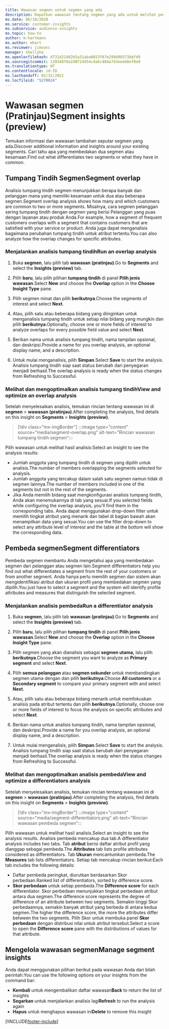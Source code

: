 ```yaml
---
title: Wawasan segmen untuk segmen yang ada
description: Dapatkan wawasan tentang segmen yang ada untuk melihat perbedaan dan kesamaan.
ms.date: 06/10/2020
ms.service: customer-insights
ms.subservice: audience-insights
ms.topic: how-to
author: m-hartmann
ms.author: mhart
ms.reviewer: jimsonc
manager: shellyha
ms.openlocfilehash: d731d21462b5a31aba0653f87e299d98373bbf49
ms.sourcegitcommit: 139548f8a2d0f24d54c4a6c404a743eeeb8ef8e0
ms.translationtype: HT
ms.contentlocale: id-ID
ms.lasthandoff: 02/15/2021
ms.locfileid: "5270024"
---
```

# <a name="segment-insights-preview"></a><span data-ttu-id="07d2c-103">Wawasan segmen (Pratinjau)</span><span class="sxs-lookup"><span data-stu-id="07d2c-103">Segment insights (preview)</span></span>

<span data-ttu-id="07d2c-104">Temukan informasi dan wawasan tambahan seputar segmen yang ada.</span><span class="sxs-lookup"><span data-stu-id="07d2c-104">Discover additional information and insights around your existing segments.</span></span> <span data-ttu-id="07d2c-105">Cari tahu apa yang membedakan dua segmen atau kesamaan.</span><span class="sxs-lookup"><span data-stu-id="07d2c-105">Find out what differentiates two segments or what they have in common.</span></span>

## <a name="segment-overlap"></a><span data-ttu-id="07d2c-106">Tumpang Tindih Segmen</span><span class="sxs-lookup"><span data-stu-id="07d2c-106">Segment overlap</span></span>

<span data-ttu-id="07d2c-107">Analisis tumpang tindih segmen menunjukkan berapa banyak dan pelanggan mana yang memiliki kesamaan untuk dua atau beberapa segmen.</span><span class="sxs-lookup"><span data-stu-id="07d2c-107">Segment overlap analysis shows how many and which customers are common to two or more segments.</span></span> <span data-ttu-id="07d2c-108">Misalnya, cara segmen pelanggan sering tumpang tindih dengan segmen yang berisi Pelanggan yang puas dengan layanan atau produk Anda.</span><span class="sxs-lookup"><span data-stu-id="07d2c-108">For example, how a segment of frequent customers overlaps with a segment that contains customers that are satisfied with your service or product.</span></span>
<span data-ttu-id="07d2c-109">Anda juga dapat menganalisis bagaimana perubahan tumpang tindih untuk atribut tertentu.</span><span class="sxs-lookup"><span data-stu-id="07d2c-109">You can also analyze how the overlap changes for specific attributes.</span></span>

### <a name="run-an-overlap-analysis"></a><span data-ttu-id="07d2c-110">Menjalankan analisis tumpang tindih</span><span class="sxs-lookup"><span data-stu-id="07d2c-110">Run an overlap analysis</span></span>

1. <span data-ttu-id="07d2c-111">Buka **segmen**, lalu pilih tab **wawasan (pratinjau)**.</span><span class="sxs-lookup"><span data-stu-id="07d2c-111">Go to **Segments** and select the **Insights (preview)** tab.</span></span>

1. <span data-ttu-id="07d2c-112">Pilih **baru**, lalu pilih pilihan **tumpang tindih** di panel **Pilih jenis wawasan**.</span><span class="sxs-lookup"><span data-stu-id="07d2c-112">Select **New** and choose the **Overlap** option in the **Choose Insight Type** pane.</span></span>

1. <span data-ttu-id="07d2c-113">Pilih segmen minat dan pilih **berikutnya**.</span><span class="sxs-lookup"><span data-stu-id="07d2c-113">Choose the segments of interest and select **Next**.</span></span>

1. <span data-ttu-id="07d2c-114">Atau, pilih satu atau beberapa bidang yang diinginkan untuk menganalisis tumpang tindih untuk setiap nilai bidang yang mungkin dan pilih **berikutnya**.</span><span class="sxs-lookup"><span data-stu-id="07d2c-114">Optionally, choose one or more fields of interest to analyze overlaps for every possible field value and select **Next**.</span></span>

1. <span data-ttu-id="07d2c-115">Berikan nama untuk analisis tumpang tindih, nama tampilan opsional, dan deskripsi.</span><span class="sxs-lookup"><span data-stu-id="07d2c-115">Provide a name for you overlap analysis, an optional display name, and a description.</span></span>

1. <span data-ttu-id="07d2c-116">Untuk mulai menganalisis, pilih **Simpan**.</span><span class="sxs-lookup"><span data-stu-id="07d2c-116">Select **Save** to start the analysis.</span></span> <span data-ttu-id="07d2c-117">Analisis tumpang tindih siap saat status berubah dari penyegaran menjadi berhasil.</span><span class="sxs-lookup"><span data-stu-id="07d2c-117">The overlap analysis is ready when the status changes from Refreshing to Successful.</span></span>

### <a name="view-and-optimize-an-overlap-analysis"></a><span data-ttu-id="07d2c-118">Melihat dan mengoptimalkan analisis tumpang tindih</span><span class="sxs-lookup"><span data-stu-id="07d2c-118">View and optimize an overlap analysis</span></span>

<span data-ttu-id="07d2c-119">Setelah menyelesaikan analisis, temukan rincian tentang wawasan ini di **segmen** > **wawasan (pratinjau)**.</span><span class="sxs-lookup"><span data-stu-id="07d2c-119">After completing the analysis, find details on this insight on **Segments** > **Insights (preview)**.</span></span>

> [!div class="mx-imgBorder"]
> :::image type="content" source="media/segment-overlap.png" alt-text="Rincian wawasan tumpang tindih segmen":::

<span data-ttu-id="07d2c-121">Pilih wawasan untuk melihat hasil analisis:</span><span class="sxs-lookup"><span data-stu-id="07d2c-121">Select an insight to see the analysis results:</span></span>

- <span data-ttu-id="07d2c-122">Jumlah anggota yang tumpang tindih di segmen yang dipilih untuk analisis.</span><span class="sxs-lookup"><span data-stu-id="07d2c-122">The number of members overlapping the segments selected for analysis.</span></span>
- <span data-ttu-id="07d2c-123">Jumlah anggota yang tercakup dalam salah satu segmen namun tidak di segmen lainnya.</span><span class="sxs-lookup"><span data-stu-id="07d2c-123">The number of members included in one of the segments but not in the rest of the segments.</span></span>
- <span data-ttu-id="07d2c-124">Jika Anda memilih bidang saat mengkonfigurasi analisis tumpang tindih, Anda akan menemukannya di tab yang sesuai.</span><span class="sxs-lookup"><span data-stu-id="07d2c-124">If you selected fields while configuring the overlap analysis, you'll find them in the corresponding tabs.</span></span> <span data-ttu-id="07d2c-125">Anda dapat menggunakan drop-down filter untuk memilih tingkat atribut yang menarik dan tabel di bagian bawah akan menampilkan data yang sesuai.</span><span class="sxs-lookup"><span data-stu-id="07d2c-125">You can use the filter drop-down to select any attribute level of interest and the table at the bottom will show the corresponding data.</span></span>

## <a name="segment-differentiators"></a><span data-ttu-id="07d2c-126">Pembeda segmen</span><span class="sxs-lookup"><span data-stu-id="07d2c-126">Segment differentiators</span></span>

<span data-ttu-id="07d2c-127">Pembeda segmen membantu Anda mengetahui apa yang membedakan segmen dari pelanggan atau segmen lain.</span><span class="sxs-lookup"><span data-stu-id="07d2c-127">Segment differentiators help you find out what differentiates a segment from the rest of your customers or from another segment.</span></span> <span data-ttu-id="07d2c-128">Anda hanya perlu memilih segmen dan sistem akan mengidentifikasi atribut dan ukuran profil yang membedakan segmen yang dipilih.</span><span class="sxs-lookup"><span data-stu-id="07d2c-128">You just have to select a segment and the system will identify profile attributes and measures that distinguish the selected segment.</span></span>

### <a name="run-a-differentiator-analysis"></a><span data-ttu-id="07d2c-129">Menjalankan analisis pembeda</span><span class="sxs-lookup"><span data-stu-id="07d2c-129">Run a differentiator analysis</span></span>

1. <span data-ttu-id="07d2c-130">Buka **segmen**, lalu pilih tab **wawasan (pratinjau)**.</span><span class="sxs-lookup"><span data-stu-id="07d2c-130">Go to **Segments** and select the **Insights (preview)** tab.</span></span>

1. <span data-ttu-id="07d2c-131">Pilih **baru**, lalu pilih pilihan **tumpang tindih** di panel **Pilih jenis wawasan**.</span><span class="sxs-lookup"><span data-stu-id="07d2c-131">Select **New** and choose the **Overlap** option in the **Choose Insight Type** pane.</span></span>

1. <span data-ttu-id="07d2c-132">Pilih segmen yang akan dianalisis sebagai **segmen utama,** lalu pilih **berikutnya**.</span><span class="sxs-lookup"><span data-stu-id="07d2c-132">Choose the segment you want to analyze as **Primary segment** and select **Next**.</span></span>

1. <span data-ttu-id="07d2c-133">Pilih **semua pelanggan** atau **segmen sekunder** untuk membandingkan segmen utama dengan dan pilih **berikutnya**.</span><span class="sxs-lookup"><span data-stu-id="07d2c-133">Choose **All customers** or a **Secondary segment** to compare your primary segment with and select **Next**.</span></span>

1. <span data-ttu-id="07d2c-134">Atau, pilih satu atau beberapa bidang menarik untuk memfokuskan analisis pada atribut tertentu dan pilih **berikutnya**.</span><span class="sxs-lookup"><span data-stu-id="07d2c-134">Optionally, choose one or more fields of interest to focus the analysis on specific attributes and select **Next**.</span></span>

1. <span data-ttu-id="07d2c-135">Berikan nama untuk analisis tumpang tindih, nama tampilan opsional, dan deskripsi.</span><span class="sxs-lookup"><span data-stu-id="07d2c-135">Provide a name for you overlap analysis, an optional display name, and a description.</span></span>

1. <span data-ttu-id="07d2c-136">Untuk mulai menganalisis, pilih **Simpan**.</span><span class="sxs-lookup"><span data-stu-id="07d2c-136">Select **Save** to start the analysis.</span></span> <span data-ttu-id="07d2c-137">Analisis tumpang tindih siap saat status berubah dari penyegaran menjadi berhasil.</span><span class="sxs-lookup"><span data-stu-id="07d2c-137">The overlap analysis is ready when the status changes from Refreshing to Successful.</span></span>

### <a name="view-and-optimize-a-differentiators-analysis"></a><span data-ttu-id="07d2c-138">Melihat dan mengoptimalkan analisis pembeda</span><span class="sxs-lookup"><span data-stu-id="07d2c-138">View and optimize a differentiators analysis</span></span>

<span data-ttu-id="07d2c-139">Setelah menyelesaikan analisis, temukan rincian tentang wawasan ini di **segmen** > **wawasan (pratinjau)**.</span><span class="sxs-lookup"><span data-stu-id="07d2c-139">After completing the analysis, find details on this insight on **Segments** > **Insights (preview)**.</span></span>

> [!div class="mx-imgBorder"]
> :::image type="content" source="media/segment-differentiators.png" alt-text="Rincian wawasan pembeda segmen":::

<span data-ttu-id="07d2c-141">Pilih wawasan untuk melihat hasil analisis.</span><span class="sxs-lookup"><span data-stu-id="07d2c-141">Select an insight to see the analysis results.</span></span> <span data-ttu-id="07d2c-142">Analisis pembeda mencakup dua tab.</span><span class="sxs-lookup"><span data-stu-id="07d2c-142">A differentiator analysis includes two tabs.</span></span> <span data-ttu-id="07d2c-143">Tab **atribut** berisi daftar atribut profil yang dianggap sebagai pembeda.</span><span class="sxs-lookup"><span data-stu-id="07d2c-143">The **Attributes** tab lists profile attributes considered as differentiators.</span></span> <span data-ttu-id="07d2c-144">Tab **Ukuran** mencantumkan pembeda.</span><span class="sxs-lookup"><span data-stu-id="07d2c-144">The **Measures** tab lists differentiators.</span></span> <span data-ttu-id="07d2c-145">Setiap tab mencakup rincian berikut:</span><span class="sxs-lookup"><span data-stu-id="07d2c-145">Each tab includes the following details:</span></span>

- <span data-ttu-id="07d2c-146">Daftar pembeda peringkat, diurutkan berdasarkan Skor perbedaan.</span><span class="sxs-lookup"><span data-stu-id="07d2c-146">Ranked list of differentiators, sorted by difference score.</span></span>
- <span data-ttu-id="07d2c-147">**Skor perbedaan** untuk setiap pembeda.</span><span class="sxs-lookup"><span data-stu-id="07d2c-147">The **Difference score** for each differentiator.</span></span> <span data-ttu-id="07d2c-148">Skor perbedaan menunjukkan tingkat perbedaan atribut antara dua segmen.</span><span class="sxs-lookup"><span data-stu-id="07d2c-148">The difference score represents the degree of difference of an attribute between two segments.</span></span> <span data-ttu-id="07d2c-149">Semakin tinggi Skor perbedaannya, semakin banyak atribut yang berbeda di antara kedua segmen.</span><span class="sxs-lookup"><span data-stu-id="07d2c-149">The higher the difference score, the more the attributes differ between the two segments.</span></span> <span data-ttu-id="07d2c-150">Pilih Skor untuk membuka panel **Skor perbedaan** dengan distribusi nilai untuk atribut tersebut.</span><span class="sxs-lookup"><span data-stu-id="07d2c-150">Select a score to open the **Difference score** pane with the distributions of values for that attribute.</span></span>

## <a name="manage-segment-insights"></a><span data-ttu-id="07d2c-151">Mengelola wawasan segmen</span><span class="sxs-lookup"><span data-stu-id="07d2c-151">Manage segment insights</span></span>

<span data-ttu-id="07d2c-152">Anda dapat menggunakan pilihan berikut pada wawasan Anda dari bilah perintah:</span><span class="sxs-lookup"><span data-stu-id="07d2c-152">You can use the following options on your insights from the command bar:</span></span>

- <span data-ttu-id="07d2c-153">**Kembali** untuk mengembalikan daftar wawasan</span><span class="sxs-lookup"><span data-stu-id="07d2c-153">**Back** to return the list of insights</span></span>
- <span data-ttu-id="07d2c-154">**Segarkan** untuk menjalankan analisis lagi</span><span class="sxs-lookup"><span data-stu-id="07d2c-154">**Refresh** to run the analysis again</span></span>
- <span data-ttu-id="07d2c-155">**Hapus** untuk menghapus wawasan ini</span><span class="sxs-lookup"><span data-stu-id="07d2c-155">**Delete** to remove this insight</span></span>


[!INCLUDE[footer-include](../includes/footer-banner.md)]